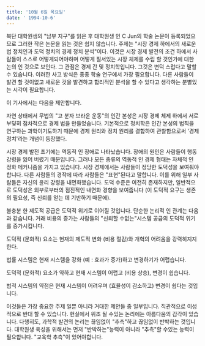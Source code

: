```yaml
---
title: '10월 6일 목요일'
date: ' 1994-10-6'
---
```

복단 대학원생의 "남부 지구"를 읽은 후 대학원생 인 C Jun의 학술 논문이 등록되었으므로 그러한 작은 논문을 읽는 것은 쉽지 않습니다. 주제는 "시장 경제 하에서의 새로운 법 정치인과 도덕 정치의 경제 정치 분석"이다. 이것은 시장 경제 발전의 조건 하에서 사람들이 스스로 어떻게되어야하며 어떻게 질서있는 시장 체제를 수립 할 것인가에 대한 논의 인 것으로 보인다. 그 관점은 경제 간 및 정치학입니다. 그것은 변덕 스럽다고 말할 수 있습니다. 이러한 사고 방식은 종종 학술 연구에서 가장 필요합니다. 다른 사람들이 발견 할 것이없고 새로운 것을 발견하고 합리적인 분석을 할 수 있다고 생각하는 분별있는 시각이 필요합니다.

이 기사에서는 다음을 제안합니다.

자연 상태에서 무법의 "고 분자 브라운 운동"의 인간 본성은 시장 경제 체제 하에서 서로 부딪혀 점차적으로 경제 법을 만들었습니다. 기본적으로 정치학은 인간 본성의 법칙을 연구하는 과학이기도하기 때문에 경제 원리와 정치 원리를 결합하여 관찰함으로써 '경제 정치'라는 개념이 등장했다.

시장 경제 발전 초기에는 역동적 인 장애로 나타났습니다. 장애의 원인은 사람들이 행동 강령을 잃어 버렸기 때문입니다. 그러나 모든 종류의 역동적 인 경제 형태는 자체적 인 정화 메커니즘을 가지고 있습니다. 시장 경제에서는 사람들이 정당한 도덕성을 보여줘야합니다. 다른 사람들의 경작에 따라 사람들은 "표현"된다고 말합니다. 이를 위해 일부 사람들은 자신의 윤리 강령을 내면화했습니다. 도덕 수준은 여전히 ​​존재하지만, 일반적으로 도덕성은 외부로부터의 점진적인 내면화 경향을 보여줍니다 (이 도덕적 요구는 생존의 필요성, 즉 신뢰를 얻는 데 기반하기 때문에).

불충분 한 제도적 공급은 도덕적 위기로 이어질 것입니다. 단순한 논리적 인 관계는 다음과 같습니다. 거래 비용의 증가는 사람들의 "신뢰할 수없는"시스템 공급의 도덕적 위기를 증가시킵니다.

도덕적 (문화적) 요소는 현재의 제도적 변화 (비용 절감)와 개혁의 어려움을 강력히지지한다.

법률 시스템은 현재 시스템을 강화 (예 : 효과가 증가)하고 변경하기가 어렵습니다.

도덕적 (문화적) 요소가 약하고 현재 시스템이 어렵고 (비용 상승), 변경이 쉽습니다.

법적 시스템의 약점은 현재 시스템이 어려우며 (효율성이 감소하고) 변경이 쉽다는 것입니다.

이것들은 가장 중요한 주제 일뿐 아니라 거대한 제안들 중 일부입니다. 직관적으로 이성적으로 반대 할 수 있습니다. 현실에서 위조 될 수있는 논리에는 아름다움의 감각이 있습니다. 다행히도, 과학적 발견의 논리는 끊임없이 "추측"하고 끊임없이 반박하는 것입니다. 대학원생 육성을 위해서는 먼저 "반박하는"능력이 아니라 "추측"할 수있는 능력이 필요합니다. "교육학 추측"이 있어야합니다.

